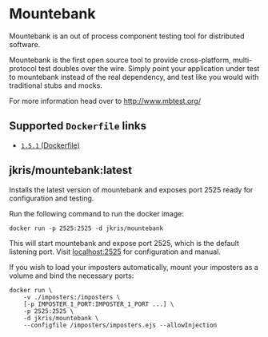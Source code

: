 # Mountebank
Mountebank is an out of process component testing tool for distributed software.

Mountebank is the first open source tool to provide cross-platform, multi-protocol test doubles over the wire. Simply point your application under test to mountebank instead of the real dependency, and test like you would with traditional stubs and mocks.

For more information head over to http://www.mbtest.org/

## Supported `Dockerfile` links
 * [`1.5.1` (Dockerfile)](https://github.com/jimmikristensen/mountebank-docker/blob/1.5.1/Dockerfile)

## jkris/mountebank:latest

Installs the latest version of mountebank and exposes port 2525 ready for
configuration and testing.

Run the following command to run the docker image:

    docker run -p 2525:2525 -d jkris/mountebank

This will start mountebank and expose port 2525, which is the default listening port.
Visit [localhost:2525](http://localhost:2525) for configuration and manual.

If you wish to load your imposters automatically, mount your imposters as a
volume and bind the necessary ports:

    docker run \
        -v ./imposters:/imposters \
        [-p IMPOSTER_1_PORT:IMPOSTER_1_PORT ...] \
        -p 2525:2525 \
        -d jkris/mountebank \
        --configfile /imposters/imposters.ejs --allowInjection